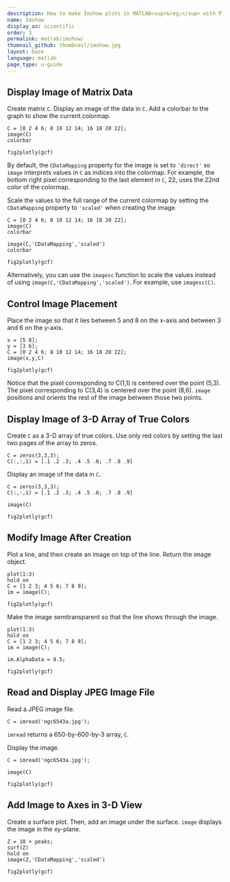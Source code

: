 ```yaml
---
description: How to make Imshow plots in MATLAB<sup>&reg;</sup> with Plotly.
name: Imshow
display_as: scientific
order: 3
permalink: matlab/imshow/
thumnail_github: thumbnail/imshow.jpg
layout: base
language: matlab
page_type: u-guide
---
```


## Display Image of Matrix Data

Create matrix `C`. Display an image of the data in `C`. Add a colorbar to the graph to show the current colormap.

```{matlab}
C = [0 2 4 6; 8 10 12 14; 16 18 20 22];
image(C)
colorbar

fig2plotly(gcf)
```

By default, the `CDataMapping` property for the image is set to `'direct'` so `image` interprets values in `C` as indices into the colormap. For example, the bottom right pixel corresponding to the last element in `C`, 22, uses the 22nd color of the colormap.

Scale the values to the full range of the current colormap by setting the `CDataMapping` property to `'scaled'` when creating the image.

```{matlab}
C = [0 2 4 6; 8 10 12 14; 16 18 20 22];
image(C)
colorbar

image(C,'CDataMapping','scaled')
colorbar

fig2plotly(gcf)
```

Alternatively, you can use the `imagesc` function to scale the values instead of using `image(C,'CDataMapping','scaled')`. For example, use `imagesc(C)`.



<!--------------------- EXAMPLE BREAK ------------------------->

## Control Image Placement

Place the image so that it lies between 5 and 8 on the x-axis and between 3 and 6 on the y-axis.

```{matlab}
x = [5 8];
y = [3 6];
C = [0 2 4 6; 8 10 12 14; 16 18 20 22];
image(x,y,C)

fig2plotly(gcf)
```

Notice that the pixel corresponding to C(1,1) is centered over the point (5,3). The pixel corresponding to C(3,4) is centered over the point (8,6). `image` positions and orients the rest of the image between those two points.



<!--------------------- EXAMPLE BREAK ------------------------->

## Display Image of 3-D Array of True Colors

Create `C` as a 3-D array of true colors. Use only red colors by setting the last two pages of the array to zeros.

```{matlab}
C = zeros(3,3,3);
C(:,:,1) = [.1 .2 .3; .4 .5 .6; .7 .8 .9]
```


Display an image of the data in `C`. 

```{matlab}
C = zeros(3,3,3);
C(:,:,1) = [.1 .2 .3; .4 .5 .6; .7 .8 .9]

image(C)

fig2plotly(gcf)
```


<!--------------------- EXAMPLE BREAK ------------------------->

## Modify Image After Creation

Plot a line, and then create an image on top of the line. Return the image object.

```{matlab}
plot(1:3)
hold on
C = [1 2 3; 4 5 6; 7 8 9];
im = image(C);

fig2plotly(gcf)
```

Make the image semitransparent so that the line shows through the image.

```{matlab}
plot(1:3)
hold on
C = [1 2 3; 4 5 6; 7 8 9];
im = image(C);

im.AlphaData = 0.5;

fig2plotly(gcf)
```


<!--------------------- EXAMPLE BREAK ------------------------->

## Read and Display JPEG Image File

Read a JPEG image file.

```{matlab}
C = imread('ngc6543a.jpg');
```

`imread` returns a 650-by-600-by-3 array, `C`.

Display the image. 

```{matlab}
C = imread('ngc6543a.jpg');

image(C)

fig2plotly(gcf)
```


<!--------------------- EXAMPLE BREAK ------------------------->

## Add Image to Axes in 3-D View

Create a surface plot. Then, add an image under the surface. `image` displays the image in the xy-plane.

```{matlab}
Z = 10 + peaks;
surf(Z)
hold on 
image(Z,'CDataMapping','scaled')

fig2plotly(gcf)
```


<!--------------------- EXAMPLE BREAK ------------------------->


